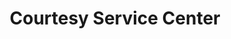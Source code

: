 ---
title: "Courtesy Service Center"
url: /chesapeake/courtesy-service-center/
shop: Autowerkstatt
---